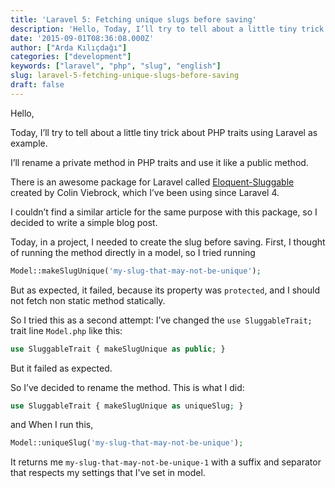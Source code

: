 ```yaml
---
title: 'Laravel 5: Fetching unique slugs before saving'
description: 'Hello, Today, I’ll try to tell about a little tiny trick about PHP traits using Laravel as example.'
date: '2015-09-01T08:36:08.000Z'
author: ["Arda Kılıçdağı"]
categories: ["development"]
keywords: ["laravel", "php", "slug", "english"]
slug: laravel-5-fetching-unique-slugs-before-saving
draft: false
---
```


Hello,

Today, I’ll try to tell about a little tiny trick about PHP traits using Laravel as example.

I’ll rename a private method in PHP traits and use it like a public method.

There is an awesome package for Laravel called [Eloquent-Sluggable](https://github.com/cviebrock/eloquent-sluggable) created by Colin Viebrock, which I’ve been using since Laravel 4.

I couldn’t find a similar article for the same purpose with this package, so I decided to write a simple blog post.

Today, in a project, I needed to create the slug before saving. First, I thought of running the method directly in a model, so I tried running

```php
Model::makeSlugUnique('my-slug-that-may-not-be-unique');
```

But as expected, it failed, because its property was `protected`, and I should not fetch non static method statically.

So I tried this as a second attempt: I’ve changed the `use SluggableTrait;` trait line `Model.php` like this:

```php
use SluggableTrait { makeSlugUnique as public; }
```

But it failed as expected.

So I’ve decided to rename the method. This is what I did:

```php
use SluggableTrait { makeSlugUnique as uniqueSlug; }
```

and When I run this,

```php
Model::uniqueSlug('my-slug-that-may-not-be-unique');
```

It returns me `my-slug-that-may-not-be-unique-1` with a suffix and separator that respects my settings that I've set in model.